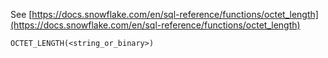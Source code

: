 See [https://docs.snowflake.com/en/sql-reference/functions/octet_length](https://docs.snowflake.com/en/sql-reference/functions/octet_length)
```
OCTET_LENGTH(<string_or_binary>)
```

